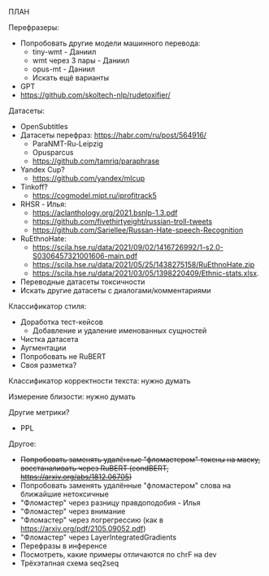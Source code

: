 ПЛАН

Перефразеры:
- Попробовать другие модели машинного перевода:
  - tiny-wmt - Даниил
  - wmt через 3 пары - Даниил
  - opus-mt - Даниил 
  - Искать ещё варианты
- GPT
- https://github.com/skoltech-nlp/rudetoxifier/

Датасеты:
- OpenSubtitles
- Датасеты перефраз: https://habr.com/ru/post/564916/
  - ParaNMT-Ru-Leipzig
  - Opusparcus
  - https://github.com/tamriq/paraphrase
- Yandex Cup?
  - https://github.com/yandex/mlcup
- Tinkoff?
  - https://cogmodel.mipt.ru/iprofitrack5
- RHSR - Илья:
  - https://aclanthology.org/2021.bsnlp-1.3.pdf
  - https://github.com/fivethirtyeight/russian-troll-tweets
  - https://github.com/Sariellee/Russan-Hate-speech-Recognition
- RuEthnoHate: 
  - https://scila.hse.ru/data/2021/09/02/1416726992/1-s2.0-S0306457321001606-main.pdf
  - https://scila.hse.ru/data/2021/05/25/1438275158/RuEthnoHate.zip
  - https://scila.hse.ru/data/2021/03/05/1398220409/Ethnic-stats.xlsx.
- Переводные датасеты токсичности
- Искать другие датасеты с диалогами/комментариями

Классификатор стиля:
- Доработка тест-кейсов
  - Добавление и удаление именованных сущностей
- Чистка датасета
- Аугментации
- Попробовать не RuBERT
- Своя разметка?

Классификатор корректности текста: нужно думать

Измерение близости: нужно думать

Другие метрики?
- PPL

Другое:
- ~~Попробовать заменять удалённые "фломастером" токены на маску, восстаналивать через RuBERT (condBERT, https://arxiv.org/abs/1812.06705)~~
- Попробовать заменять удалённые "фломастером" слова на ближайшие нетоксичные
- "Фломастер" через разницу правдоподобия - Илья
- "Фломастер" через внимание
- "Фломастер" через логрегрессию (как в https://arxiv.org/pdf/2105.09052.pdf)
- "Фломастер" через LayerIntegratedGradients
- Перефразы в инференсе
- Посмотреть, какие примеры отличаются по chrF на dev
- Трёхэтапная схема seq2seq
